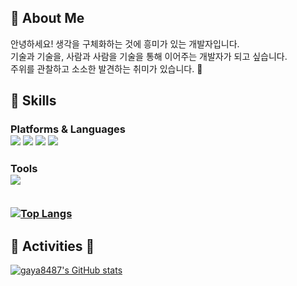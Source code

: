 
👋 About Me
---
안녕하세요! 생각을 구체화하는 것에 흥미가 있는 개발자입니다. <br>
기술과 기술을, 사람과 사람을 기술을 통해 이어주는 개발자가 되고 싶습니다.<br>
주위를 관찰하고 소소한 발견하는 취미가 있습니다. 🦉


🔨 Skills
---
<h3>Platforms & Languages
<div>
  <img src="https://img.shields.io/badge/Java-red?style=for-the-badge&logo=Java&logoColor=white"/></a> 
  <img src="https://img.shields.io/badge/spring-brightgreen?style=for-the-badge&logo=Spring&logoColor=white"/></a>
  <img src="https://img.shields.io/badge/Javascript-ffb13b?style=for-the-badge&logo=Javascript&logoColor=white"/></a> 
  <img src="https://img.shields.io/badge/Mysql-E6B91E?style=for-the-badge&logo=MySql&logoColor=white"/></a>
</div>
<h3>Tools
  
<br>
  
<div>
  <img src="https://img.shields.io/badge/Git-F05032?style=for-the-badge&logo=Git&logoColor=white">
 </div>

<br>

[![Top Langs](https://github-readme-stats.vercel.app/api/top-langs/?username=gaya8487&layout=compact&hide=css,html,php)](https://github.com/anuraghazra/github-readme-stats)
 

🌟 Activities 🌟
---
[![gaya8487's GitHub stats](https://github-readme-stats.vercel.app/api?username=gaya8487&show_icons=true&theme=nord)](https://github.com/anuraghazra/github-readme-stats)


<!--
**gaya8487/gaya8487** is a ✨ _special_ ✨ repository because its `README.md` (this file) appears on your GitHub profile.

Here are some ideas to get you started:

- 🔭 I’m currently working on ...
- 🌱 I’m currently learning ...
- 👯 I’m looking to collaborate on ...
- 🤔 I’m looking for help with ...
- 💬 Ask me about ...
- 📫 How to reach me: ...
- 😄 Pronouns: ...
- ⚡ Fun fact: ...
-->
